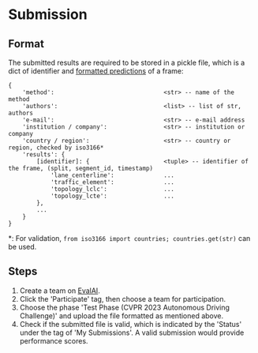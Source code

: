 # Submission

## Format
The submitted results are required to be stored in a pickle file, which is a dict of identifier and [formatted predictions](../data/README.md#annotations) of a frame:

```
{
    'method':                               <str> -- name of the method
    'authors':                              <list> -- list of str, authors
    'e-mail':                               <str> -- e-mail address
    'institution / company':                <str> -- institution or company
    'country / region':                     <str> -- country or region, checked by iso3166*
    'results': {
        [identifier]: {                     <tuple> -- identifier of the frame, (split, segment_id, timestamp)
            'lane_centerline':              ...
            'traffic_element':              ...
            'topology_lclc':                ...
            'topology_lcte':                ...
        },                       
        ...
    }
}
```
*: For validation, `from iso3166 import countries; countries.get(str)` can be used.

## Steps
1. Create a team on [EvalAI](https://eval.ai/web/challenges/challenge-page/1925).
2. Click the 'Participate' tag, then choose a team for participation.
3. Choose the phase 'Test Phase (CVPR 2023 Autonomous Driving Challenge)' and upload the file formatted as mentioned above.
4. Check if the submitted file is valid, which is indicated by the 'Status' under the tag of 'My Submissions'. A valid submission would provide performance scores.
